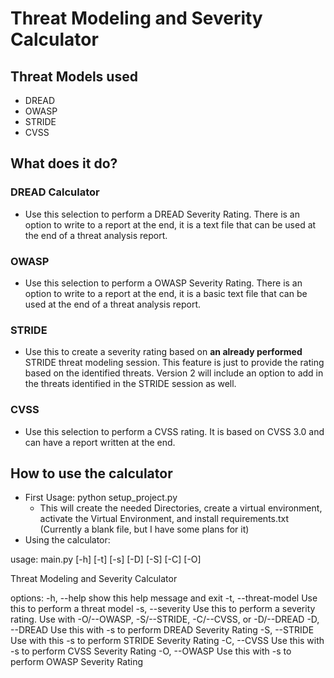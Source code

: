 # Threat Modeling and Severity Calculator

## Threat Models used

- DREAD
- OWASP
- STRIDE
- CVSS

## What does it do?

### DREAD Calculator

- Use this selection to perform a DREAD Severity Rating. There is an option to write to a report at the end, it is a
  text file that can be used at the end of a threat analysis report.

### OWASP

- Use this selection to perform a OWASP Severity Rating. There is an option to write to a report at the end, it is a
  basic text file that can be used at the end of a threat analysis report.

### STRIDE

- Use this to create a severity rating based on **an already performed** STRIDE threat modeling session. This feature
  is just to provide the rating based on the identified threats. Version 2 will include an option to add in the threats
  identified in the STRIDE session as well.

### CVSS

- Use this selection to perform a CVSS rating. It is based on CVSS 3.0 and can have a report written at the end.

## How to use the calculator
* First Usage: python setup_project.py
  * This will create the needed Directories, create a virtual environment, activate the Virtual Environment, and install 
  requirements.txt (Currently a blank file, but I have some plans for it)
* Using the calculator:  

usage: main.py [-h] [-t] [-s] [-D] [-S] [-C] [-O]

Threat Modeling and Severity Calculator

options:
 -h, --help show this help message and exit
 -t, --threat-model Use this to perform a threat model
 -s, --severity Use this to perform a severity rating. Use with -O/--OWASP, -S/--STRIDE, -C/--CVSS, or -D/--DREAD
 -D, --DREAD Use this with -s to perform DREAD Severity Rating
 -S, --STRIDE Use with this -s to perform STRIDE Severity Rating
 -C, --CVSS Use this with -s to perform CVSS Severity Rating
 -O, --OWASP Use this with -s to perform OWASP Severity Rating
